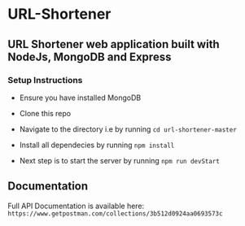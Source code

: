 # URL-Shortener

## URL Shortener web application built with NodeJs, MongoDB and Express

### Setup Instructions

* Ensure you have installed MongoDB

* Clone this repo

* Navigate to the directory i.e by running `cd url-shortener-master`

* Install all dependecies by running `npm install`

* Next step is to start the server by running `npm run devStart`

## Documentation

Full API Documentation is available here: `https://www.getpostman.com/collections/3b512d0924aa0693573c`
